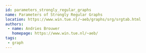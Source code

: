 ```yaml
---
id: parameters_strongly_regular_graphs
name: Parameters of Strongly Regular Graphs
location: https://www.win.tue.nl/~aeb/graphs/srg/srgtab.html
authors:
 - name: Andries Brouwer
   homepage: https://www.win.tue.nl/~aeb/
tags:
 - graph
---
```


